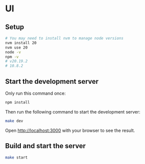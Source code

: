 # UI

## Setup

```bash
# You may need to install nvm to manage node versions
nvm install 20
nvm use 20
node -v
npm -v
# v20.19.2
# 10.8.2
```

## Start the development server

Only run this command once:

```bash
npm install
```

Then run the following command to start the development server:

```bash
make dev
```

Open [http://localhost:3000](http://localhost:3000) with your browser to see the result.

## Build and start the server

```bash
make start
```
